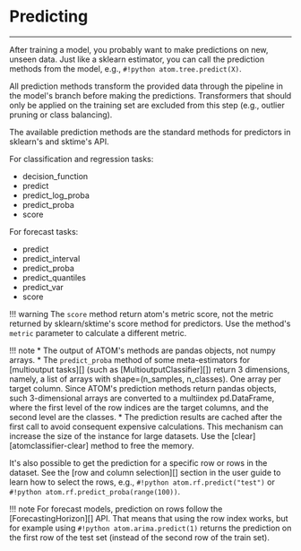 # Predicting
------------

After training a model, you probably want to make predictions on new,
unseen data. Just like a sklearn estimator, you can call the prediction
methods from the model, e.g., `#!python atom.tree.predict(X)`.

All prediction methods transform the provided data through the pipeline
in the model's branch before making the predictions. Transformers that
should only be applied on the training set are excluded from this step
(e.g., outlier pruning or class balancing).

The available prediction methods are the standard methods for predictors
in sklearn's and sktime's API.

For classification and regression tasks:

- decision_function
- predict
- predict_log_proba
- predict_proba
- score

For forecast tasks:

- predict
- predict_interval
- predict_proba
- predict_quantiles
- predict_var
- score


!!! warning
    The `score` method return atom's metric score, not the metric returned
    by sklearn/sktime's score method for predictors. Use the method's
    `metric` parameter to calculate a different metric.

!!! note
    * The output of ATOM's methods are pandas objects, not numpy arrays.
    * The `predict_proba` method of some meta-estimators for [multioutput tasks][]
      (such as [MultioutputClassifier][]) return 3 dimensions, namely, a list of
      arrays with shape=(n_samples, n_classes). One array per target column. Since
      ATOM's prediction methods return pandas objects, such 3-dimensional arrays
      are converted to a multiindex pd.DataFrame, where the first level of the row
      indices are the target columns, and the second level are the classes.
    * The prediction results are cached after the first call to avoid consequent
      expensive calculations. This mechanism can increase the size of the instance
      for large datasets. Use the [clear][atomclassifier-clear] method to free the
      memory.


It's also possible to get the prediction for a specific row or rows in
the dataset. See the [row and column selection][] section in the user guide
to learn how to select the rows, e.g., `#!python atom.rf.predict("test")`
or `#!python atom.rf.predict_proba(range(100))`.

!!! note
    For forecast models, prediction on rows follow the [ForecastingHorizon][]
    API. That means that using the row index works, but for example using
    `#!python atom.arima.predict(1)` returns the prediction on the first row
    of the test set (instead of the second row of the train set).
